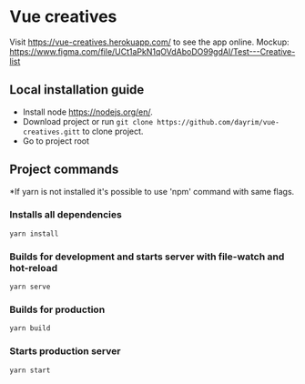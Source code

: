 # Vue creatives

Visit https://vue-creatives.herokuapp.com/ to see the app online. 
Mockup: https://www.figma.com/file/UCt1aPkN1qOVdAboDO99gdAl/Test---Creative-list

## Local installation guide

- Install node https://nodejs.org/en/.
- Download project or run `git clone https://github.com/dayrim/vue-creatives.gitt` to clone project.
- Go to project root

## Project commands
*If yarn is not installed it's possible to use 'npm' command with same flags.

### Installs all dependencies
```
yarn install
```
### Builds for development and starts server with file-watch and hot-reload
```
yarn serve
```
### Builds for production
```
yarn build
```
### Starts production server
```
yarn start
```
